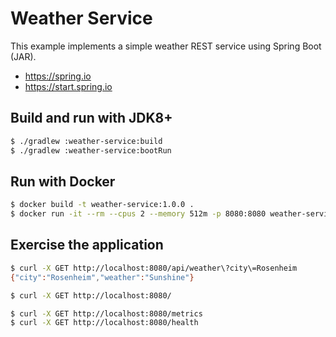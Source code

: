 # Weather Service

This example implements a simple weather REST service using Spring Boot (JAR).

- https://spring.io
- https://start.spring.io

## Build and run with JDK8+

```bash
$ ./gradlew :weather-service:build
$ ./gradlew :weather-service:bootRun
```

## Run with Docker

```bash
$ docker build -t weather-service:1.0.0 .
$ docker run -it --rm --cpus 2 --memory 512m -p 8080:8080 weather-service:1.0.0
```

## Exercise the application

```bash
$ curl -X GET http://localhost:8080/api/weather\?city\=Rosenheim
{"city":"Rosenheim","weather":"Sunshine"}

$ curl -X GET http://localhost:8080/

$ curl -X GET http://localhost:8080/metrics
$ curl -X GET http://localhost:8080/health
```
